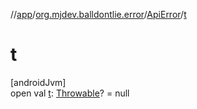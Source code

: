 //[app](../../../index.md)/[org.mjdev.balldontlie.error](../index.md)/[ApiError](index.md)/[t](t.md)

# t

[androidJvm]\
open val [t](t.md): [Throwable](https://kotlinlang.org/api/latest/jvm/stdlib/kotlin/-throwable/index.html)? = null
